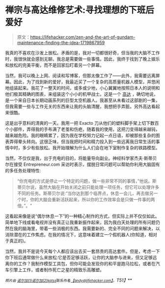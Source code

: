 # 禅宗与高达维修艺术:寻找理想的下班后爱好

> 原文：<https://lifehacker.com/zen-and-the-art-of-gundam-maintenance-finding-the-idea-1719867959>

我真的不喜欢在沙发上放松。矛盾的是，我对一切都很好奇，但当我的大脑不工作时，我很快就会感到无聊。我总是需要做一些事情。因此，我终于找到了晚上娱乐和放松的完美平衡，而不是回家后盯着另一个屏幕。



当然，我可以晚上上网、阅读和写博客，但那太像工作了——此外，我需要远离屏幕。因此，为了找到新的爱好，我最近买了一个复杂的高质量机器人模型，并悠闲地组装起来。我花了一整天的时间，或多或少地，小心翼翼地按照日本人的说明和他们极其精确的图表，来组装这个小小的机甲战士。这是一个 [高达](https://en.wikipedia.org/wiki/Gundam) ，确切地说，是一个来自日本长期动画系列的巨型太空机器人。我甚至从未看过这部剧的一集，但我需要一些与工作无关的东西来让我的头脑清醒，我想把手弄脏。另外高达看起来很酷。

这是出乎意料的清爽的一天。我用一把 Exacto 刀从他们的塑料脚手架上切下数百个小部件，弄得我的手布满了老茧和伤疤，随着我的使用，这把刀变得越来越钝，越来越危险。我的眼睛累了，因为我在学校努力记起一点日语，却被那些复杂的图表弄得晕头转向。这很乏味，但当我把时间和精力投入到一些远离我日常生活的事情中时，多少有些放松。我开始理解为什么人们会在地下室制作复杂的铁路模型。

当然，不仅仅是我，出于充电的目的，将能量导向副业。神经科学家杰夫·斯蒂贝尔在接受 Entrepreneur.com 采访时表示，摆脱日常问题可以帮助你利用大脑固有的多任务处理特性:

> “你充电的方式是停止一个特定的问题，做一些非常不同的事情，”他说。斯蒂贝尔说，虽然大脑在开始关闭之前只能处理一项任务，但它可以处理许多不同的任务。斯蒂贝尔说:“当你达到那个临界点，休息一会儿，再去做另一个时，你的大脑会重新活跃起来，所以你的工作效率会是只做一件事的两倍。”。"

这看起来像是说“偶尔休息一下”的一种精心制作的方式，但实际上并不仅仅如此。简单地下线或看电视并没有真正让我重新振作起来，因为我白天处理的所有问题仍然在我的脑海里，带着一些消极的东西。我需要新的、完全不同的问题来解决，以消除潜在的工作焦虑。在我的情况下，这意味着建立一个假机器人(你知道，相对于真正的)。

当然，我并不是说今天每个人都应该出去买一套昂贵的高达套件。但是，考虑一下你下班后通常做什么来放松:它是否足够活跃，让你的大脑参与进来，但又足够远离你的工作？我制作模型工具包，但你可能会发现你的和平是跑马拉松，或者在汽车引擎上工作，或者制作死亡之星的精致乐高雕塑。

<small>*照片由*</small> [<small>*诺尔加(1)*</small>](http://www.shutterstock.com/pic-278433866/stock-photo-closeup-sprue-or-injection-moulding-of-toy.html?src=pp-same_artist-278433365-3&ws=1)<small></small>*[<small>*诺尔加(2)*</small>](http://www.shutterstock.com/pic-278579735/stock-photo-chonburi-thailand-may-closeup-gundam-rx-model-at-j-park-sriracha.html?src=V0gYRqFsJujga0pqz4Wwhw-1-88)<small></small>*[<small>*kotss*</small>](http://www.shutterstock.com/pic-33953008/stock-vector-yoga-sign.html?src=ne82hm9r4HXSGxYK7-K5mg-2-0)<small>联系作者</small>[*<small>【andy@lifehacker.com】</small>*](mailto:andy@lifehacker.com)*<small>。</small>T51】***